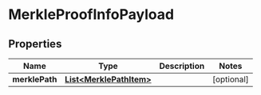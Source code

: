
# MerkleProofInfoPayload

## Properties
Name | Type | Description | Notes
------------ | ------------- | ------------- | -------------
**merklePath** | [**List&lt;MerklePathItem&gt;**](MerklePathItem.md) |  |  [optional]



